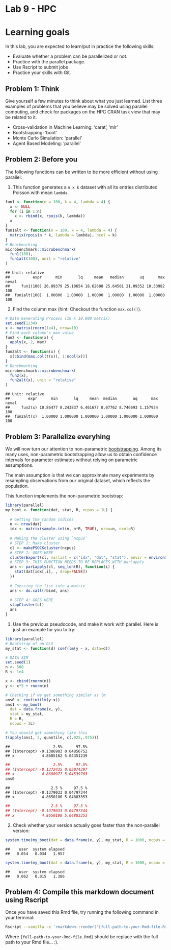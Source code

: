 Lab 9 - HPC
================

# Learning goals

In this lab, you are expected to learn/put in practice the following
skills:

  - Evaluate whether a problem can be parallelized or not.
  - Practice with the parallel package.
  - Use Rscript to submit jobs
  - Practice your skills with Git.

## Problem 1: Think

Give yourself a few minutes to think about what you just learned. List
three examples of problems that you believe may be solved using parallel
computing, and check for packages on the HPC CRAN task view that may be
related to it.

  - Cross-validation in Machine Learning: ‘carat’, ‘mlr’
  - Bootstrapping: ‘boot’
  - Monte Carlo Simulation: ‘parallel’
  - Agent Based Modeling: ‘parallel’

## Problem 2: Before you

The following functions can be written to be more efficient without
using parallel:

1.  This function generates a `n x k` dataset with all its entries
    distributed Poisson with mean `lambda`.

<!-- end list -->

``` r
fun1 <- function(n = 100, k = 4, lambda = 4) {
  x <- NULL
  for (i in 1:n)
    x <- rbind(x, rpois(k, lambda))
  x
}
fun1alt <- function(n = 100, k = 4, lambda = 4) {
  matrix(rpois(n * k, lambda = lambda), ncol = k)
}
# Benchmarking
microbenchmark::microbenchmark(
  fun1(100),
  fun1alt(100), unit = "relative"
)
```

    ## Unit: relative
    ##          expr      min       lq     mean   median       uq      max neval
    ##     fun1(100) 26.89379 25.10654 18.62608 25.64501 21.09352 10.33982   100
    ##  fun1alt(100)  1.00000  1.00000  1.00000  1.00000  1.00000  1.00000   100

2.  Find the column max (hint: Checkout the function `max.col()`).

<!-- end list -->

``` r
# Data Generating Process (10 x 10,000 matrix)
set.seed(1234)
x <- matrix(rnorm(1e4), nrow=10)
# Find each column's max value
fun2 <- function(x) {
  apply(x, 2, max)
}
fun2alt <- function(x) {
  x[cbind(max.col(t(x)), 1:ncol(x))]
}
# Benchmarking
microbenchmark::microbenchmark(
  fun2(x),
  fun2alt(x), unit = "relative"
)
```

    ## Unit: relative
    ##        expr      min       lq     mean  median       uq      max neval
    ##     fun2(x) 10.86477 8.243837 6.461677 8.07762 8.746693 1.157934   100
    ##  fun2alt(x)  1.00000 1.000000 1.000000 1.00000 1.000000 1.000000   100

## Problem 3: Parallelize everyhing

We will now turn our attention to non-parametric
[bootstrapping](https://en.wikipedia.org/wiki/Bootstrapping_\(statistics\)).
Among its many uses, non-parametric bootstrapping allow us to obtain
confidence intervals for parameter estimates without relying on
parametric assumptions.

The main assumption is that we can approximate many experiments by
resampling observations from our original dataset, which reflects the
population.

This function implements the non-parametric bootstrap:

``` r
library(parallel)
my_boot <- function(dat, stat, R, ncpus = 1L) {
  
  # Getting the random indices
  n <- nrow(dat)
  idx <- matrix(sample.int(n, n*R, TRUE), nrow=n, ncol=R)
 
  # Making the cluster using `ncpus`
  # STEP 1: Make cluster
  cl <- makePSOCKcluster(ncpus)
  # STEP 2: GOES HERE
  clusterExport(cl, varlist = c("idx", "dat", "stat"), envir = environment())
  # STEP 3: THIS FUNCTION NEEDS TO BE REPLACES WITH parLapply
  ans <- parLapply(cl, seq_len(R), function(i) {
    stat(dat[idx[,i], , drop=FALSE])
  })
  
  # Coercing the list into a matrix
  ans <- do.call(rbind, ans)
  
  # STEP 4: GOES HERE
  stopCluster(cl)
  ans
}
```

1.  Use the previous pseudocode, and make it work with parallel. Here is
    just an example for you to try:

<!-- end list -->

``` r
library(parallel)
# Bootstrap of an OLS
my_stat <- function(d) coef(lm(y ~ x, data=d))

# DATA SIM
set.seed(1)
n <- 500
R <- 1e4

x <- cbind(rnorm(n)) 
y <- x*5 + rnorm(n)

# Checking if we get something similar as lm
ans0 <- confint(lm(y~x))
ans1 <- my_boot(
  dat = data.frame(x, y), 
  stat = my_stat,
  R = R, 
  ncpus = 2L)

# You should get something like this
t(apply(ans1, 2, quantile, c(.025,.975)))
```

    ##                   2.5%      97.5%
    ## (Intercept) -0.1386903 0.04856752
    ## x            4.8685162 5.04351239

``` r
##                   2.5%      97.5%
## (Intercept) -0.1372435 0.05074397
## x            4.8680977 5.04539763
ans0
```

    ##                  2.5 %     97.5 %
    ## (Intercept) -0.1379033 0.04797344
    ## x            4.8650100 5.04883353

``` r
##                  2.5 %     97.5 %
## (Intercept) -0.1379033 0.04797344
## x            4.8650100 5.04883353
```

2.  Check whether your version actually goes faster than the
    non-parallel version:

<!-- end list -->

``` r
system.time(my_boot(dat = data.frame(x, y), my_stat, R = 1000, ncpus = 1L))
```

    ##    user  system elapsed 
    ##   0.054   0.034   1.957

``` r
system.time(my_boot(dat = data.frame(x, y), my_stat, R = 1000, ncpus = 2L))
```

    ##    user  system elapsed 
    ##   0.062   0.015   1.386

## Problem 4: Compile this markdown document using Rscript

Once you have saved this Rmd file, try running the following command in
your terminal:

``` bash
Rscript --vanilla -e 'rmarkdown::render("[full-path-to-your-Rmd-file.Rmd]")' &
```

Where `[full-path-to-your-Rmd-file.Rmd]` should be replace with the full
path to your Rmd file… :).
